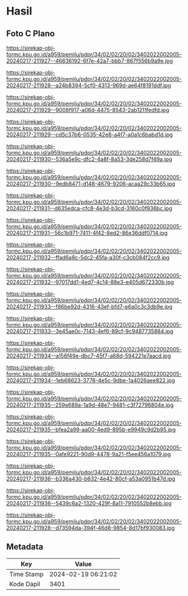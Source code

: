 # Hasil

## Foto C Plano

https://sirekap-obj-formc.kpu.go.id/a959/pemilu/pdpr/34/02/02/20/02/3402022002005-20240217-211927--46836192-6f7e-42a7-bbb7-867f556b9a9e.jpg

https://sirekap-obj-formc.kpu.go.id/a959/pemilu/pdpr/34/02/02/20/02/3402022002005-20240217-211928--a24b8394-5cf0-4313-969d-ae64f8191ddf.jpg

https://sirekap-obj-formc.kpu.go.id/a959/pemilu/pdpr/34/02/02/20/02/3402022002005-20240217-211929--9008f917-a06d-4475-8543-2ab1211fedfd.jpg

https://sirekap-obj-formc.kpu.go.id/a959/pemilu/pdpr/34/02/02/20/02/3402022002005-20240217-211929--cd5c37b6-0535-42e8-a4f7-a0a1c6babd1d.jpg

https://sirekap-obj-formc.kpu.go.id/a959/pemilu/pdpr/34/02/02/20/02/3402022002005-20240217-211930--536a5e9c-dfc2-4a8f-8a53-3de258d7f49a.jpg

https://sirekap-obj-formc.kpu.go.id/a959/pemilu/pdpr/34/02/02/20/02/3402022002005-20240217-211930--9edb8471-d148-4679-9206-acaa29c33b65.jpg

https://sirekap-obj-formc.kpu.go.id/a959/pemilu/pdpr/34/02/02/20/02/3402022002005-20240217-211931--d635edca-cfc8-4e3d-b3cd-3160c0f936bc.jpg

https://sirekap-obj-formc.kpu.go.id/a959/pemilu/pdpr/34/02/02/20/02/3402022002005-20240217-211931--56c1b971-7411-4f42-8ed2-86e36ddf0714.jpg

https://sirekap-obj-formc.kpu.go.id/a959/pemilu/pdpr/34/02/02/20/02/3402022002005-20240217-211932--ffad6a8c-5dc2-45fa-a30f-c3cb084f2cc9.jpg

https://sirekap-obj-formc.kpu.go.id/a959/pemilu/pdpr/34/02/02/20/02/3402022002005-20240217-211932--97017dd1-4ed7-4c14-88e3-e405d672330b.jpg

https://sirekap-obj-formc.kpu.go.id/a959/pemilu/pdpr/34/02/02/20/02/3402022002005-20240217-211933--f86be92d-4316-43ef-bfd7-e6a0c3c3db9e.jpg

https://sirekap-obj-formc.kpu.go.id/a959/pemilu/pdpr/34/02/02/20/02/3402022002005-20240217-211933--3e45ae0c-7143-4ef6-89cf-9c9487735884.jpg

https://sirekap-obj-formc.kpu.go.id/a959/pemilu/pdpr/34/02/02/20/02/3402022002005-20240217-211934--a156f49e-dbc7-45f7-a68d-594221e7aacd.jpg

https://sirekap-obj-formc.kpu.go.id/a959/pemilu/pdpr/34/02/02/20/02/3402022002005-20240217-211934--1eb68623-3778-4e5c-9dbe-1a4026aee822.jpg

https://sirekap-obj-formc.kpu.go.id/a959/pemilu/pdpr/34/02/02/20/02/3402022002005-20240217-211935--259e689a-1a9d-48e7-9481-c3f72796804e.jpg

https://sirekap-obj-formc.kpu.go.id/a959/pemilu/pdpr/34/02/02/20/02/3402022002005-20240217-211935--bfea2a99-aa00-4ed9-895b-e9949c9d2b95.jpg

https://sirekap-obj-formc.kpu.go.id/a959/pemilu/pdpr/34/02/02/20/02/3402022002005-20240217-211935--0afe9221-90d9-4478-9a21-f5ee456a1079.jpg

https://sirekap-obj-formc.kpu.go.id/a959/pemilu/pdpr/34/02/02/20/02/3402022002005-20240217-211936--b336a430-b632-4e42-80cf-a53a0951b47d.jpg

https://sirekap-obj-formc.kpu.go.id/a959/pemilu/pdpr/34/02/02/20/02/3402022002005-20240217-211936--5439c6a2-1320-429f-8a11-7910552b8ebb.jpg

https://sirekap-obj-formc.kpu.go.id/a959/pemilu/pdpr/34/02/02/20/02/3402022002005-20240217-211928--d73594da-394f-46d8-9854-8d17bf930083.jpg


## Metadata

| Key        | Value               |
| ---------- | ------------------- |
| Time Stamp | 2024-02-19 06:21:02 |
| Kode Dapil | 3401                |




